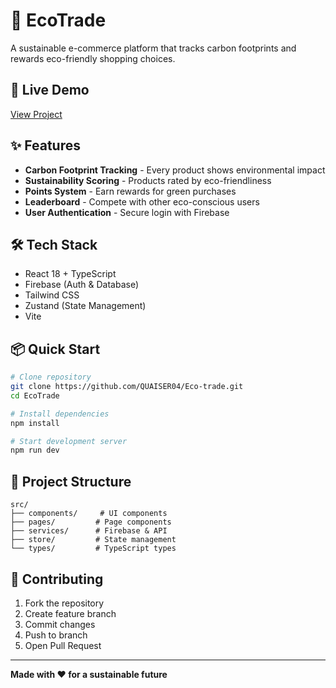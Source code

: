 # 🌱 EcoTrade

A sustainable e-commerce platform that tracks carbon footprints and rewards eco-friendly shopping choices.

## 🚀 Live Demo

[View Project](https://github.com/QUAISER04/Eco-trade.git)

## ✨ Features

- **Carbon Footprint Tracking** - Every product shows environmental impact
- **Sustainability Scoring** - Products rated by eco-friendliness
- **Points System** - Earn rewards for green purchases
- **Leaderboard** - Compete with other eco-conscious users
- **User Authentication** - Secure login with Firebase

## 🛠️ Tech Stack

- React 18 + TypeScript
- Firebase (Auth & Database)
- Tailwind CSS
- Zustand (State Management)
- Vite

## 📦 Quick Start

```bash
# Clone repository
git clone https://github.com/QUAISER04/Eco-trade.git
cd EcoTrade

# Install dependencies
npm install

# Start development server
npm run dev
```

## 📁 Project Structure

```
src/
├── components/     # UI components
├── pages/         # Page components
├── services/      # Firebase & API
├── store/         # State management
└── types/         # TypeScript types
```

## 🤝 Contributing

1. Fork the repository
2. Create feature branch
3. Commit changes
4. Push to branch
5. Open Pull Request

---

**Made with ❤️ for a sustainable future**
